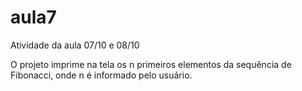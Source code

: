# aula7
Atividade da aula 07/10 e 08/10

O projeto imprime na tela os n primeiros elementos da sequência
de Fibonacci, onde n é informado pelo usuário. 